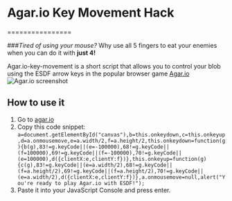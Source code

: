 # Agar.io Key Movement Hack
================

###*Tired of using your mouse?* 
Why use all 5 fingers to eat your enemies when you can do it with **just 4!**

Agar.io-key-movement is a short script that allows you to control your blob using the ESDF arrow keys in the popular browser game [Agar.io](http://agar.io)
![Agar.io screenshot](http://md1.libe.com/photo/766660-agar-io.jpg?modified_at=1430924108&width=750)

How to use it
---------------

1. Go to [agar.io](http://agar.io)
2. Copy this code snippet: ```a=document.getElementById("canvas"),b=this.onkeydown,c=this.onkeyup,d=a.onmousemove,e=a.width/2,f=a.height/2,this.onkeydown=function(g){b(g),83!=g.keyCode||(e=-100000),68!=g.keyCode||(f=100000),69!=g.keyCode||(f=-100000),70!=g.keyCode||(e=100000),d({clientX:e,clientY:f})},this.onkeyup=function(g){c(g),83!=g.keyCode||(e=a.width/2),68!=g.keyCode||(f=a.height/2),69!=g.keyCode||(f=a.height/2),70!=g.keyCode||(e=a.width/2),d({clientX:e,clientY:f})},a.onmousemove=null,alert("You're ready to play Agar.io with ESDF!");```
3. Paste it into your JavaScript Console and press enter.
